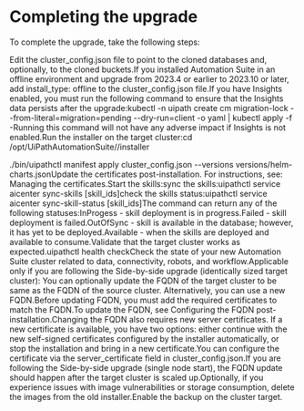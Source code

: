 ﻿# Completing the upgrade

To complete the upgrade, take the
                following steps:

Edit the cluster_config.json file to point to the cloned
                    databases and, optionally, to the cloned buckets.If you installed Automation Suite in an offline environment and upgrade from
                    2023.4 or earlier to 2023.10 or later, add install_type:
                        offline to the cluster_config.json file.If you have Insights enabled, you must run the following command to ensure that
                    the Insights data persists after the upgrade:kubectl -n uipath create cm migration-lock --from-literal=migration=pending --dry-run=client -o yaml | kubectl apply -f -Running this command will not
                        have any adverse impact if Insights is not enabled.Run the installer on the target cluster:cd /opt/UiPathAutomationSuite/<version>/installer

./bin/uipathctl manifest apply cluster_config.json --versions versions/helm-charts.jsonUpdate the certificates post-installation. For instructions, see: Managing the
                        certificates.Start the skills:sync the
                            skills:uipathctl service aicenter sync-skills [skill_ids]check the skills
                            status:uipathctl service aicenter sync-skill-status [skill_ids]The
                            command can return any of the following statuses:InProgess - skill deployment is in
                                    progress.Failed - skill deployment is failed.OutOfSync - skill is available in the
                                    database; however, it has yet to be deployed.Available - when the skills are deployed
                                    and available to consume.Validate that the target cluster works as expected.uipathctl health checkCheck the state of your new Automation Suite cluster related to data,
                    connectivity, robots, and workflow.Applicable only if you are following the Side-by-side upgrade (identically
                    sized target cluster): You can optionally update the FQDN of the target cluster to be same as the FQDN of the source cluster. Alternatively, you can use a new FQDN.Before updating FQDN, you
                            must add the required certificates to match the FQDN.To update the FQDN, see
                                Configuring the FQDN post-installation.Changing the FQDN also requires new server certificates. If a new
                                certificate is available, you have two options: either continue with
                                the new self-signed certificates configured by the installer
                                automatically, or stop the installation and bring in a new
                                certificate.You can configure the certificate via the
                                    server_certificate field in
                                    cluster_config.json.If you are following the Side-by-side upgrade (single node start), the FQDN
                        update should happen after the target cluster is scaled up.Optionally, if you experience issues with image vulnerabilities or storage
                    consumption, delete the images from the
                        old installer.Enable the backup on the cluster target.
